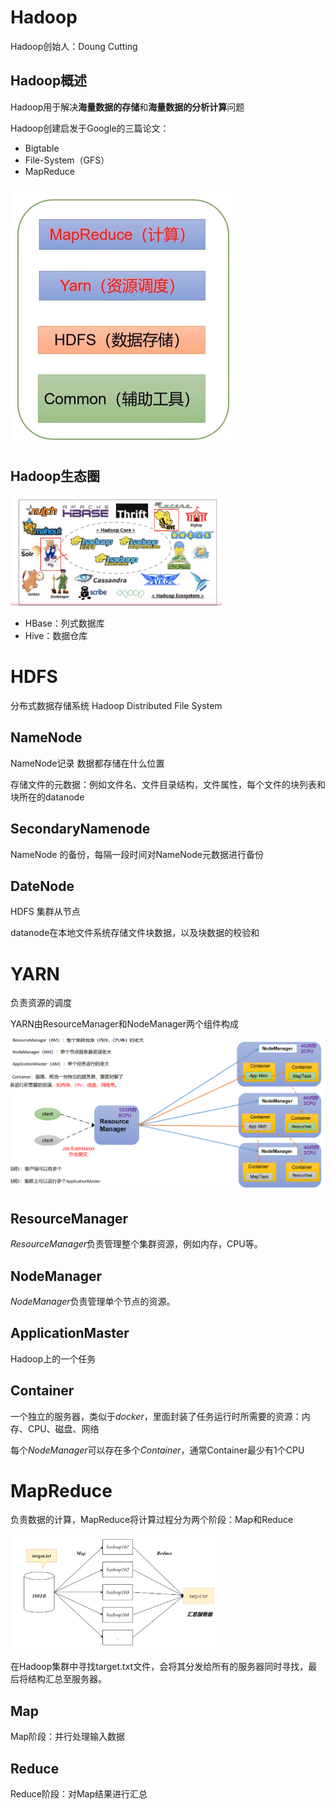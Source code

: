 # Hadoop

Hadoop创始人：Doung Cutting

## Hadoop概述

Hadoop用于解决**海量数据的存储**和**海量数据的分析计算**问题

Hadoop创建启发于Google的三篇论文：

- Bigtable
- File-System（GFS）
- MapReduce



<img src="assets/image-20231124150141656.png" alt="image-20231124150141656" style="zoom:50%;" />

## Hadoop生态圈

<img src="assets/image-20231124144542938.png" alt="image-20231124144542938" style="zoom:33%;" />



- HBase：列式数据库
- Hive：数据仓库

# HDFS

分布式数据存储系统 Hadoop Distributed File System

## NameNode

NameNode记录 数据都存储在什么位置

存储文件的元数据：例如文件名、文件目录结构，文件属性，每个文件的块列表和块所在的datanode

##  SecondaryNamenode

NameNode 的备份，每隔一段时间对NameNode元数据进行备份

## DateNode

HDFS 集群从节点 

datanode在本地文件系统存储文件块数据，以及块数据的校验和

# YARN

负责资源的调度

YARN由ResourceManager和NodeManager两个组件构成

![image-20231124152120247](assets/image-20231124152120247.png)

## ResourceManager

*ResourceManager*负责管理整个集群资源，例如内存，CPU等。

## NodeManager

*NodeManager*负责管理单个节点的资源。

## ApplicationMaster

Hadoop上的一个任务

## Container

一个独立的服务器，类似于*docker*，里面封装了任务运行时所需要的资源：内存、CPU、磁盘、网络

每个*NodeManager*可以存在多个*Container*，通常Container最少有1个CPU



# MapReduce

负责数据的计算，MapReduce将计算过程分为两个阶段：Map和Reduce

<img src="assets/image-20231124152827695.png" alt="image-20231124152827695" style="zoom: 33%;" />

在Hadoop集群中寻找target.txt文件，会将其分发给所有的服务器同时寻找，最后将结构汇总至服务器。

## Map

Map阶段：并行处理输入数据

## Reduce

Reduce阶段：对Map结果进行汇总
